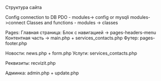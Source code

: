 Структура сайта



Config connection to DB PDO -   modules-> config
                        or mysqli modules->connect
Classes and functions -         modules -> classes


Pages:
Главная страница:
Блок с навигацией -> pages-headers-menu
Контентная часть -> main.php + services_contacts.php
Футер:  pages-footer.php

Новости: news.php + form.php
Услуги: services_contacts.php

Реквизиты: recvizit.php

Админка: admin.php + update.php 





